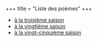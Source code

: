 +++
title = "Liste des poèmes"
+++

- [à la troisième saison](../seasons/3_troisieme_saison/calme_du_soir)
- [à la vingtième saison](../seasons/20_vingtieme_saison/renaissance)
- [à la vingt-cinquième saison](../seasons/25_vingt_cinquieme_saison/apaise)